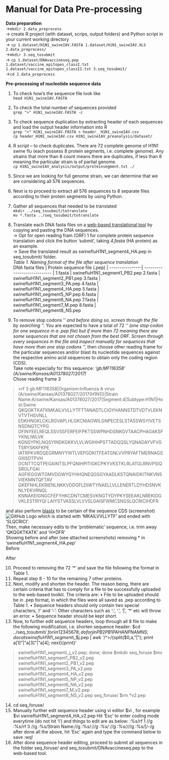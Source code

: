 # Manual for Data Pre-processing

**Data preparation**<br/>
→```mkdir 2.data_preprocess```<br/> 
→ create R project (with dataset, scrips, output folders) and Python script in your current working directory<br/> 
→ ```cp 1.dataset/H1N1_swineIAV.FASTA 1.dataset/H1N1_swineIAV.XLS 2.data_preprocess/```<br/>
→```mkdir 3.seq_tosubmit```<br/> 
→ ```cp 1.dataset/DNAvaccineseq.pep 1.dataset/vaccine_epitopes_classI.txt 1.dataset/vaccine_epitopes_classII.txt 3.seq_tosubmit/```<br/>
→```cd 2.data_preprocess```<br/>

**Pre-processing of nucleotide sequence data**<br/>
1.	To check how’s the sequence file look like<br/>
```head H1N1_swineIAV.FASTA```<br/>
2.	To check the total number of sequences provided<br/>
```grep ">" H1N1_swineIAV.FASTA -c```<br/>
3.	To check sequence duplication by extracting header of each sequences and load the output header information into R<br/>
```grep ">" H1N1_swineIAV.FASTA > header_ H1N1_swineIAV.csv```<br/>
```cp header_H1N1_swineIAV.csv H1N1_swineIAV_preanalysis/dataset/```<br/>
4.	R script – to check duplicates. There are 72 complete genome of H1N1 swine flu (each possess 8 protein segments, i.e. complete genome). Any strains that more than 8 count means there are duplicates, if less than 8 meaning the particular strain is of partial genome.<br/>
```cp H1N1_swineIAV_analysis/output/proteinsegment.txt ./```<br/> 
5.	Since we are looking for full genome strain, we can determine that we are considering all 576 sequences.<br/>
6.	Next is to proceed to extract all 576 sequences to 8 separate files according to their protein segments by using Python.<br/>
7.	Gather all sequences that needed to be translated<br/>
```mkdir ../seq_tosubmit/totranslate```<br/>
```mv *.fasta ../seq_tosubmit/totranslate```<br/>
8.	Translate each DNA fasta files on a [web-based translational tool](http://www.bioinformatics.org/sms2/translate.html) by copying and pasting the DNA sequences.<br/>
→ Opt for open reading fram (ORF) 1 for complete protein sequence translation and click the button ‘submit’, taking _4.fasta_ (HA protein) as an example.<br/>
→ Save the translated result as swinefluH1N1_segment4_HA.pep in  seq_tosubmit/ folder.<br/>
*Table 1. Naming format of the file after sequence translation*<br/>
DNA fasta files | Protein sequence file (.pep) |
----------------| ---------------------------- |
1.fasta | swinefluH1N1_segment1_PB2.pep
2.fasta | swinefluH1N1_segment2_PB1.pep
3.fasta | swinefluH1N1_segment3_PA.pep
4.fasta | swinefluH1N1_segment4_HA.pep
5.fasta | swinefluH1N1_segment5_NP.pep
6.fasta | swinefluH1N1_segment6_NA.pep
7.fasta | swinefluH1N1_segment7_M.pep
8.fasta | swinefluH1N1_segment8_NS.pep

9.	To remove stop codons ‘*’ and before doing so, screen through the file by searching ‘*’. You are expected to have a total of 72 ‘*’ (one stop codon for one sequence in a .pep file) but if more than 72 meaning there are some sequences that are not chosen from the best ORF. Screen through every sequences in the file and inspect manually for sequences that have more than one stop codons ‘*’, then choose other reading frame for the particular sequences and/or blast its nucleotide sequences against the respective amino acid sequences to obtain only the coding region (CDS).<br/>
Take note especially for this sequence: _‘gb:MF116358’ (A/swine/Kansas/A01378027/2017)_<br/>
Chose reading frame 3<br/> 
>\>rf 3 gb:MF116358|Organism:Influenza A virus (A/swine/Kansas/A01378027/2017(H1N1))|Strain Name:A/swine/Kansas/A01378027/2017|Segment:4|Subtype:H1N1|Host:Swine QKQGKTKATKMKAILVVLLYTFTTANADTLCIGYHANNSTDTVDTVLEKNVTVTHSVNLL EDKHNGKLCKLRGVAPLHLGKCNIAGWILGNPECESLSTASSWSYIVETSNSDNGTCYPG DFINYEELREQLSSVSSFERFEIFPKTSSWPNHDSNKGVTAACPHAGAKSFYKNLIWLVK KGNSYPKLNQSYINDKGKKVLVLWGIHHPSTTADQQSLYQNADAYVFVGTSRYSKKFKPE IATRPKVRDQEGRMNYYWTLVEPGDKITFEATGNLVVPRYAFTMERNAGSGIIISDTPVH DCNTTCQTPEGAINTSLPFQNIHPITIGKCPKYVKSTKLRLATGLRNVPSIQSRGLFGAI AGFIEGGWTGMVDGWYGYHHQNEQGSGYAADLKSTQNAIDKITNKVNSVIEKMNTQFTAV GKEFNHLEKRIENLNKKVDDGFLDIWTYNAELLVLLENERTLDYHDSNVKNLYEKVRNQL KNNAKEIGNGCFEFYHKCDNTCMESVKNGTYDYPKYSEEAKLNREKIDGVKLESTRIYQI LAIYSTVASSLVLVVSLGAISFWMCSNGSLQCRICI*H*DFR<br/>

and also perform [blastx](https://blast.ncbi.nlm.nih.gov/Blast.cgi?PROGRAM=blastx&PAGE_TYPE=BlastSearch&LINK_LOC=blasthome) to be certain of the sequence CDS (screenshot)<br/>
![GitHub Logo](/images/logo.png) 
which is started with ‘MKAILVVLLYTF’ and ended with ‘SLQCRICI’.<br/>
Then, make necessary edits to the ‘problematic’ sequence, i.e. trim away ‘QKQGKTKATK’ and ‘H*DFR’<br/>
Showing before and after (see attached screenshots) removing * in ‘swinefluH1N1_segment4_HA.pep’<br/>
Before
 

After
 
10.	Proceed to removing the 72 ‘*’ and save the file following the format in Table 1.
11.	Repeat step 8 - 10 for the remaining 7 other proteins.
12.	Next, modify and shorten the header. The reason being, there are certain criteria that has to comply for a file to be successfully uploaded to the web-based toolkit. 
The criteria are:
•	File to be uploaded should be in .pep format, in which the files were all saved as .pep according to Table 1.
•	Sequence headers should only contain two special characters, ‘/’ and ‘-’. Other characters such as ‘:’, ‘.’, ‘|’, ‘*’ etc will throw an error.
•	Sequence header should be kept short.
13.	Now, to further edit sequence headers, loop through all 8 file to make the following modification, i.e. shorten sequence header:
$cd ../seq_tosubmit/
$for i in 1 2 3 4 5 6 7 8; 
do for j in PB2 PB1 PA HA NP NA M NS; 
do cat swinefluH1N1\_segment$i\_$j.pep | awk '/^>/{split($0,a,"|"); print a[1]"|"a[3]"|"a[4]; next}{print}' 
> swinefluH1N1\_segment$i\_$j\_v2.pep; 
done; done
$mkdir seq_foruse
$mv swinefluH1N1_segment1_PB2_v2.pep swinefluH1N1_segment2_PB1_v2.pep swinefluH1N1_segment3_PA_v2.pep swinefluH1N1_segment4_HA_v2.pep swinefluH1N1_segment5_NP_v2.pep swinefluH1N1_segment6_NA_v2.pep swinefluH1N1_segment7_M_v2.pep swinefluH1N1_segment8_NS_v2.pep seq_foruse/
$rm *v2.pep
14.	cd seq_foruse/
15.	Manually further edit sequence header using vi editor
$vi <filename>, for example 
$vi swinefluH1N1_segment4_HA_v2.pep
Hit ‘Esc’ to enter coding mode everytime (do not hit ‘I’) and things to edit are as below:
:%s/rf 1 //g
:%s/rf 3 //g
:%s/Strain Name://g
:%s/:/_/g
:%s/ //g
:%s/\//_/g
:%s/|/-/g
after done all the above, hit ‘Esc’ again and type the command below to save
:wq!
16.	After done sequence header editing, proceed to submit all sequences in the folder seq_foruse/ and seq_tosubmit/DNAvaccineseq.pep to the web-based tool.



